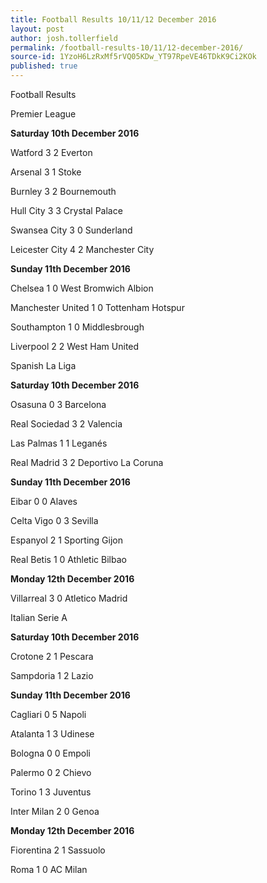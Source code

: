 ```yaml
---
title: Football Results 10/11/12 December 2016
layout: post
author: josh.tollerfield
permalink: /football-results-10/11/12-december-2016/
source-id: 1YzoH6LzRxMf5rVQ05KDw_YT97RpeVE46TDkK9Ci2KOk
published: true
---
```

Football Results 

Premier League 

**Saturday 10th December 2016**

Watford             3 2  Everton 

Arsenal             3 1  Stoke 

Burnley             3 2  Bournemouth 

Hull City            3 3  Crystal Palace 

Swansea City   3 0  Sunderland 

Leicester City   4 2  Manchester City 

**Sunday 11th December 2016**

Chelsea                   1 0  West Bromwich Albion

Manchester United  1 0  Tottenham Hotspur 

Southampton           1 0  Middlesbrough 

Liverpool                  2 2  West Ham United 

Spanish La Liga

**Saturday 10th December 2016**

Osasuna           0 3  Barcelona 

Real Sociedad  3 2  Valencia 

Las Palmas       1 1  Leganés

Real Madrid      3 2  Deportivo La Coruna

**Sunday 11th December 2016**

Eibar         0 0  Alaves 

Celta Vigo  0 3  Sevilla 

Espanyol   2 1  Sporting Gijon 

Real Betis  1 0  Athletic Bilbao

**Monday 12th December 2016**

Villarreal  3 0  Atletico Madrid 

Italian Serie A

**Saturday 10th December 2016**

Crotone  2 1  Pescara

Sampdoria  1 2  Lazio 

**Sunday 11th December 2016**

Cagliari      0 5  Napoli 

Atalanta     1 3  Udinese 

Bologna     0 0  Empoli

Palermo     0 2  Chievo

Torino         1 3  Juventus 

Inter Milan  2 0  Genoa   

**Monday 12th December 2016**

Fiorentina  2 1  Sassuolo

Roma        1 0  AC Milan

